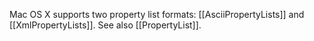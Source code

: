 Mac OS X supports two property list formats: [[AsciiPropertyLists]] and [[XmlPropertyLists]]. See also [[PropertyList]].